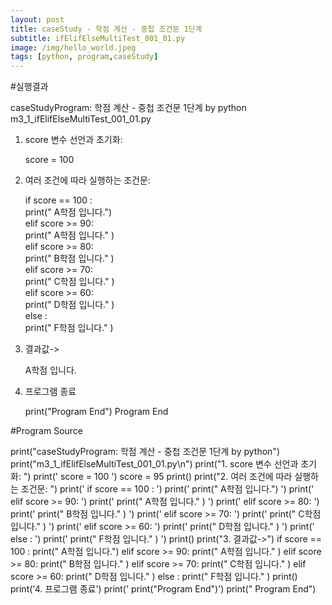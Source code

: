 ```yaml
---
layout: post
title: caseStudy - 학점 계산 - 중첩 조건문 1단계
subtitle: ifElifElseMultiTest_001_01.py
image: /img/hello_world.jpeg
tags: [python, program,caseStudy]
---
```


#실행결과

caseStudyProgram: 학점 계산 - 중첩 조건문 1단계 by python
m3_1_ifElifElseMultiTest_001_01.py

1. score 변수 선언과 초기화:

   score = 100   

2. 여러 조건에 따라 실행하는 조건문:

   if  score == 100 :               
       print("   A학점 입니다.")    
   elif score >=  90:               
       print("   A학점 입니다." )   
   elif score >= 80:                
       print("   B학점 입니다." )   
   elif score >= 70:                
       print("   C학점 입니다." )   
   elif score >= 60:                
       print("   D학점 입니다." )   
   else :                           
       print("   F학점 입니다." )   

3. 결과값->

   A학점 입니다.

4. 프로그램 종료

   print("Program End")
   Program End

#Program Source

print("caseStudyProgram: 학점 계산 - 중첩 조건문 1단계 by python")
print("m3_1_ifElifElseMultiTest_001_01.py\n")
print("1. score 변수 선언과 초기화: ")
print('   score = 100   ')
score = 95
print()
print("2. 여러 조건에 따라 실행하는 조건문: ")
print('   if  score == 100 :               ')
print('       print("   A학점 입니다.")    ')
print('   elif score >=  90:               ')
print('       print("   A학점 입니다." )   ')
print('   elif score >= 80:                ')
print('       print("   B학점 입니다." )   ')
print('   elif score >= 70:                ')
print('       print("   C학점 입니다." )   ')
print('   elif score >= 60:                ')
print('       print("   D학점 입니다." )   ')
print('   else :                           ')
print('       print("   F학점 입니다." )   ')
print()
print("3. 결과값->")
if  score == 100 :
    print("   A학점 입니다.")
elif score >=  90:
    print("   A학점 입니다." )
elif score >= 80:
    print("   B학점 입니다." )
elif score >= 70:
    print("   C학점 입니다." )
elif score >= 60:
    print("   D학점 입니다." )
else :
    print("   F학점 입니다." )
print()
print('4. 프로그램 종료')
print('   print("Program End")')
print("   Program End")
